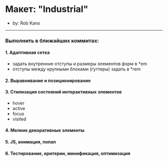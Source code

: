 # Макет: "Industrial"

* by: Rob Kano

---
### Выполнить в ближайших коммитах:

#### 1. Адаптивная сетка
* задать внутренние отступы и размеры элементов форм в *em
* отступы между крупными блоками (гуттеры) задать в *rem

#### 2. Выравнивание и позиционирование

#### 3. Стилизация состояний интерактивных элементов
* hover
* active
* focus
* visited

#### 4. Мелкие декоративные элементы

#### 5. JS, анимация, попап

#### 6. Тестирование, критерии, минификация, оптимизация

